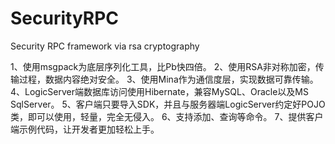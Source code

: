 # SecurityRPC
Security RPC framework via rsa cryptography

1、使用msgpack为底层序列化工具，比Pb快四倍。
2、使用RSA非对称加密，传输过程，数据内容绝对安全。
3、使用Mina作为通信度层，实现数据可靠传输。
4、LogicServer端数据库访问使用Hibernate，兼容MySQL、Oracle以及MS SqlServer。
5、客户端只要导入SDK，并且与服务器端LogicServer约定好POJO类，即可以使用，轻量，完全无侵入。
6、支持添加、查询等命令。
7、提供客户端示例代码，让开发者更加轻松上手。



